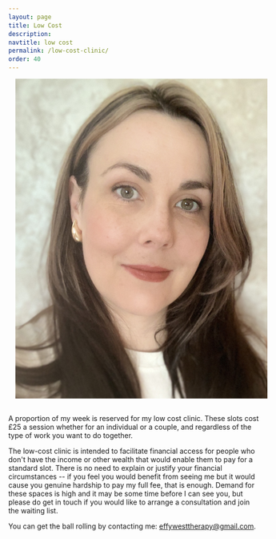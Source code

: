 ```yaml
---
layout: page
title: Low Cost
description: 
navtitle: low cost
permalink: /low-cost-clinic/
order: 40
---
```

<img class="col one right" src="/img/IMG_0762.jpg" alt="West Therapy" style="margin: 0 0 1em 1em" />

A proportion of my week is reserved for my low cost clinic. These slots cost £25 a session whether for an individual or a couple, and regardless of the type of work you want to do together. 

The low-cost clinic is intended to facilitate financial access for people who don't have the income or other wealth that would enable them to pay for a standard slot. There is no need to explain or justify your financial circumstances -- if you feel you would benefit from seeing me but it would cause you genuine hardship to pay my full fee, that is enough. Demand for these spaces is high and it may be some time before I can see you, but please do get in touch if you would like to arrange a consultation and join the waiting list.


You can get the ball rolling by contacting me: [effywesttherapy@gmail.com](mailto:effywesttherapy@gmail.com).
